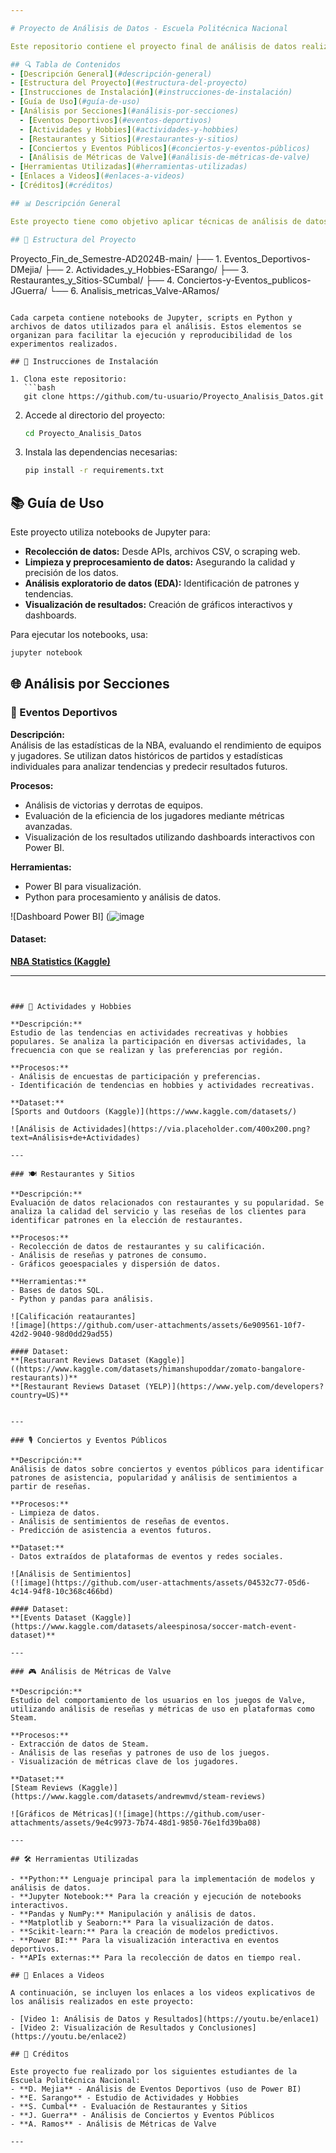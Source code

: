 ```yaml
---

# Proyecto de Análisis de Datos - Escuela Politécnica Nacional

Este repositorio contiene el proyecto final de análisis de datos realizado por los estudiantes de la Escuela Politécnica Nacional. A través de este proyecto, se aplican técnicas avanzadas para extraer conclusiones relevantes de una variedad de fuentes de datos, abordando diversos temas como deportes, hobbies, gastronomía, y más.

## 🔍 Tabla de Contenidos
- [Descripción General](#descripción-general)
- [Estructura del Proyecto](#estructura-del-proyecto)
- [Instrucciones de Instalación](#instrucciones-de-instalación)
- [Guía de Uso](#guía-de-uso)
- [Análisis por Secciones](#análisis-por-secciones)
  - [Eventos Deportivos](#eventos-deportivos)
  - [Actividades y Hobbies](#actividades-y-hobbies)
  - [Restaurantes y Sitios](#restaurantes-y-sitios)
  - [Conciertos y Eventos Públicos](#conciertos-y-eventos-públicos)
  - [Análisis de Métricas de Valve](#análisis-de-métricas-de-valve)
- [Herramientas Utilizadas](#herramientas-utilizadas)
- [Enlaces a Videos](#enlaces-a-videos)
- [Créditos](#créditos)

## 📊 Descripción General

Este proyecto tiene como objetivo aplicar técnicas de análisis de datos para extraer información valiosa de diversas fuentes. Cada sección aborda un tema distinto, utilizando métodos de recolección, limpieza, visualización y análisis de datos. Se emplean técnicas estadísticas, de machine learning y análisis exploratorio para obtener conclusiones basadas en datos reales, lo que permite generar informes de valor práctico para los usuarios.

## 📁 Estructura del Proyecto

```
Proyecto_Fin_de_Semestre-AD2024B-main/
├── 1. Eventos_Deportivos-DMejia/
├── 2. Actividades_y_Hobbies-ESarango/
├── 3. Restaurantes_y_Sitios-SCumbal/
├── 4. Conciertos-y-Eventos_publicos-JGuerra/
└── 6. Analisis_metricas_Valve-ARamos/
```

Cada carpeta contiene notebooks de Jupyter, scripts en Python y archivos de datos utilizados para el análisis. Estos elementos se organizan para facilitar la ejecución y reproducibilidad de los experimentos realizados.

## 🚀 Instrucciones de Instalación

1. Clona este repositorio:
   ```bash
   git clone https://github.com/tu-usuario/Proyecto_Analisis_Datos.git
   ```
2. Accede al directorio del proyecto:
   ```bash
   cd Proyecto_Analisis_Datos
   ```
3. Instala las dependencias necesarias:
   ```bash
   pip install -r requirements.txt
   ```

## 📚 Guía de Uso

Este proyecto utiliza notebooks de Jupyter para:
- **Recolección de datos:** Desde APIs, archivos CSV, o scraping web.
- **Limpieza y preprocesamiento de datos:** Asegurando la calidad y precisión de los datos.
- **Análisis exploratorio de datos (EDA):** Identificación de patrones y tendencias.
- **Visualización de resultados:** Creación de gráficos interactivos y dashboards.

Para ejecutar los notebooks, usa:
```bash
jupyter notebook
```

## 🌐 Análisis por Secciones

### 🏀 Eventos Deportivos

**Descripción:**  
Análisis de las estadísticas de la NBA, evaluando el rendimiento de equipos y jugadores. Se utilizan datos históricos de partidos y estadísticas individuales para analizar tendencias y predecir resultados futuros.

**Procesos:**  
- Análisis de victorias y derrotas de equipos.
- Evaluación de la eficiencia de los jugadores mediante métricas avanzadas.
- Visualización de los resultados utilizando dashboards interactivos con Power BI.

**Herramientas:**  
- Power BI para visualización.
- Python para procesamiento y análisis de datos.

![Dashboard Power BI]
(![image](https://github.com/user-attachments/assets/845326fd-63cf-43d9-bbc5-0f5428d25c69)

#### Dataset:
**[NBA Statistics (Kaggle)](https://www.kaggle.com/code/joshvads/nba-performance-analysis-ridge-vs-linear/input)**

---
```


### 🌸 Actividades y Hobbies

**Descripción:**  
Estudio de las tendencias en actividades recreativas y hobbies populares. Se analiza la participación en diversas actividades, la frecuencia con que se realizan y las preferencias por región.

**Procesos:**  
- Análisis de encuestas de participación y preferencias.
- Identificación de tendencias en hobbies y actividades recreativas.

**Dataset:**  
[Sports and Outdoors (Kaggle)](https://www.kaggle.com/datasets/)

![Análisis de Actividades](https://via.placeholder.com/400x200.png?text=Análisis+de+Actividades)

---

### 🍽️ Restaurantes y Sitios

**Descripción:**  
Evaluación de datos relacionados con restaurantes y su popularidad. Se analiza la calidad del servicio y las reseñas de los clientes para identificar patrones en la elección de restaurantes.

**Procesos:**  
- Recolección de datos de restaurantes y su calificación.
- Análisis de reseñas y patrones de consumo.
- Gráficos geoespaciales y dispersión de datos.

**Herramientas:**  
- Bases de datos SQL.
- Python y pandas para análisis.

![Calificación reataurantes]
![image](https://github.com/user-attachments/assets/6e909561-10f7-42d2-9040-98d0dd29ad55)

#### Dataset:
**[Restaurant Reviews Dataset (Kaggle)]((https://www.kaggle.com/datasets/himanshupoddar/zomato-bangalore-restaurants))**
**[Restaurant Reviews Dataset (YELP)](https://www.yelp.com/developers?country=US)**


---

### 🎙️ Conciertos y Eventos Públicos

**Descripción:**  
Análisis de datos sobre conciertos y eventos públicos para identificar patrones de asistencia, popularidad y análisis de sentimientos a partir de reseñas.

**Procesos:**  
- Limpieza de datos.
- Análisis de sentimientos de reseñas de eventos.
- Predicción de asistencia a eventos futuros.

**Dataset:**  
- Datos extraídos de plataformas de eventos y redes sociales.

![Análisis de Sentimientos]
(![image](https://github.com/user-attachments/assets/04532c77-05d6-4c14-94f8-10c368c466bd)

#### Dataset:
**[Events Dataset (Kaggle)](https://www.kaggle.com/datasets/aleespinosa/soccer-match-event-dataset)**

---

### 🎮 Análisis de Métricas de Valve

**Descripción:**  
Estudio del comportamiento de los usuarios en los juegos de Valve, utilizando análisis de reseñas y métricas de uso en plataformas como Steam.

**Procesos:**  
- Extracción de datos de Steam.
- Análisis de las reseñas y patrones de uso de los juegos.
- Visualización de métricas clave de los jugadores.

**Dataset:**  
[Steam Reviews (Kaggle)](https://www.kaggle.com/datasets/andrewmvd/steam-reviews)

![Gráficos de Métricas](![image](https://github.com/user-attachments/assets/9e4c9973-7b74-48d1-9850-76e1fd39ba08)

---

## 🛠️ Herramientas Utilizadas

- **Python:** Lenguaje principal para la implementación de modelos y análisis de datos.
- **Jupyter Notebook:** Para la creación y ejecución de notebooks interactivos.
- **Pandas y NumPy:** Manipulación y análisis de datos.
- **Matplotlib y Seaborn:** Para la visualización de datos.
- **Scikit-learn:** Para la creación de modelos predictivos.
- **Power BI:** Para la visualización interactiva en eventos deportivos.
- **APIs externas:** Para la recolección de datos en tiempo real.

## 🎥 Enlaces a Videos

A continuación, se incluyen los enlaces a los videos explicativos de los análisis realizados en este proyecto:

- [Video 1: Análisis de Datos y Resultados](https://youtu.be/enlace1)
- [Video 2: Visualización de Resultados y Conclusiones](https://youtu.be/enlace2)

## 👥 Créditos

Este proyecto fue realizado por los siguientes estudiantes de la Escuela Politécnica Nacional:
- **D. Mejia** - Análisis de Eventos Deportivos (uso de Power BI)
- **E. Sarango** - Estudio de Actividades y Hobbies
- **S. Cumbal** - Evaluación de Restaurantes y Sitios
- **J. Guerra** - Análisis de Conciertos y Eventos Públicos
- **A. Ramos** - Análisis de Métricas de Valve

---
